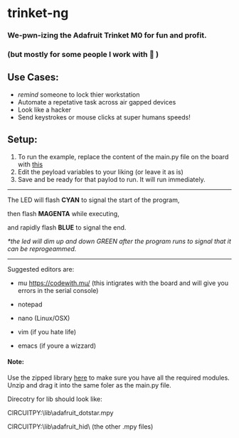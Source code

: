 # trinket-ng
### We-pwn-izing the Adafruit Trinket M0 for fun and profit.
### (but mostly for some people I work with :space_invader: )

## Use Cases:
* *remind* someone to lock thier workstation
* Automate a repetative task across air gapped devices
* Look like a hacker
* Send keystrokes or mouse clicks at super humans speeds!


## Setup:
1. To run the example, replace the content of the main.py file on the board with [this](https://github.com/librarysteve/trinket-ng/blob/master/main.py)
2. Edit the peyload variables to your liking (or leave it as is)
3. Save and be ready for that paylod to run. It will run immediately.

----------------------------------------------------------------------------------------

The LED will flash __CYAN__ to signal the start of the program,

then flash __MAGENTA__ while executing,

and rapidly flash __BLUE__ to signal the end.

*\*the led will dim up and down GREEN after the program runs to signal that it can be reprogeammed.*

-----------------------------------------------------------------------------------------

Suggested editors are: 
* mu
https://codewith.mu/ (this intigrates with the board and will give you errors in the serial console)

* notepad
* nano (Linux/OSX)
* vim (if you hate life)
* emacs (if youre a wizzard)

#### Note:
Use the zipped library [here](https://github.com/librarysteve/trinket-ng/blob/master/lib.zip) to make sure you have all the required modules.
Unzip and drag it into the same foler as the main.py file.

Direcotry for lib should look like:

CIRCUITPY:\lib\adafruit_dotstar.mpy

CIRCUITPY:\lib\adafruit_hid\ (the other .mpy files)


<!-- hacktheplanet! -->
